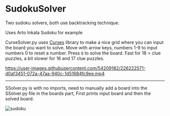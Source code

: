 # SudokuSolver
Two sudoku solvers, both use backtracking technique.

Uses Arto Inkala Sudoku for example

CurseSolver.py uses [Curses](https://docs.python.org/3/howto/curses.html) library to make a nice grid where you can input the board you want to solve.
Move with arrow keys, numbers 1-9 to input numbers 0 to reset a number. Press `Q` to solve the board. Fast for 18 > clue puzzles, a bit slower for 16 and 17 clue puzzles.

https://user-images.githubusercontent.com/54209182/226222571-d0af3451-072a-47aa-940c-1d51684fc9ee.mp4





------------------------------------------------


SSolver.py is with no imports, need to manually add a board into the SSolver.py file in the boards part, First prints input board and then the solved board.

![sudoku](https://user-images.githubusercontent.com/54209182/226075525-f33c0454-6c25-452b-80a2-f81de7e0a942.png)
